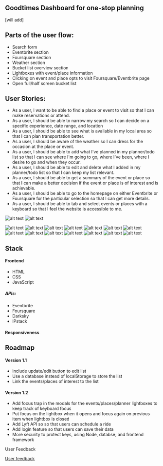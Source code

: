 ## Goodtimes Dashboard for one-stop planning

[will add]

## Parts of the user flow:

* Search form
* Eventbrite section
* Foursquare section
* Weather section
* Bucket list overview section
* Lightboxes with event/place information
* Clicking on event and place opts to visit Foursquare/Eventbrite page
* Open full/half screen bucket list

## User Stories:
* As a user, I want to be able to find a place or event to visit so that I can make reservations or attend.
* As a user, I should be able to narrow my search so I can decide on a specific experience, date range, and location
* As a user, I should be able to see what is available in my local area so that I can plan transportation better.
* As a user, I should be aware of the weather so I can dress for the occasion at the place or event.
* As a user, I should be able to add what I've planned in my planner/todo list so that I can see where I'm going to go, where I've been, where I desire to go and when they occur.
* As a user, I should be able to edit and delete what I added in my planner/todo list so that I can keep my list relevant.
* As a user, I should be able to get a summary of the event or place so that I can make a better decision if the event or place is of interest and is achievable.
* As a user, I should be able to go to the homepage on either Eventbrite or Foursquare for the particular selection so that I can get more details.
* As a user, I should be able to tab and select events or places with a keyboard so that I feel the website is accessible to me.

![alt text](images/userflow.jpg)
![alt text](images/wireframe.jpg)

![alt text](images/screenshot/ss00001.png)
![alt text](images/screenshot/ss00005.png)
![alt text](images/screenshot/ss00006.png)
![alt text](images/screenshot/ss00008.png)
![alt text](images/screenshot/ss00010.png)
![alt text](images/screenshot/ss00011.png)
![alt text](images/screenshot/ss00012.png)
![alt text](images/screenshot/ss00013.png)
![alt text](images/screenshot/ss00014.png)
![alt text](images/screenshot/ss00015.png)
![alt text](images/screenshot/ss00016.png)
![alt text](images/screenshot/ss00017.png)
![alt text](images/screenshot/ss00018.png)
![alt text](images/screenshot/ss00019.png)

## Stack

#### Frontend

* HTML
* CSS
* JavaScript

##### APIs:
* Eventbrite
* Foursquare
* Darksky
* IPstack

#### Responsiveness


## Roadmap

#### Version 1.1
* Include update/edit button to edit list
* Use a database instead of localStorage to store the list
* Link the events/places of interest to the list


#### Version 1.2
* Add focus trap in the modals for the events/places/planner lightboxes to keep track of keyboard focus
* Put focus on the lightbox when it opens and focus again on previous item when lightbox is closed
* Add Lyft API so so that users can schedule a ride
* Add login feature so that users can save their data
* More security to protect keys, using Node, databse, and frontend framework


User Feedback

[User feedback](https://gist.github.com/azureowl/0e64cb70994a0b3ed2c33badea167d8d)